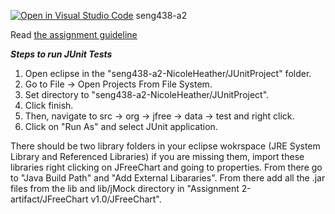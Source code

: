[![Open in Visual Studio Code](https://classroom.github.com/assets/open-in-vscode-718a45dd9cf7e7f842a935f5ebbe5719a5e09af4491e668f4dbf3b35d5cca122.svg)](https://classroom.github.com/online_ide?assignment_repo_id=13760340&assignment_repo_type=AssignmentRepo)
seng438-a2

Read [the assignment guideline](seng438-a2.md) 

***Steps to run JUnit Tests***
1. Open eclipse in the "seng438-a2-NicoleHeather/JUnitProject" folder.
2. Go to File -> Open Projects From File System.
3. Set directory to "seng438-a2-NicoleHeather/JUnitProject".
4. Click finish.
5. Then, navigate to src -> org -> jfree -> data -> test and right click.
6. Click on "Run As" and select JUnit application.

There should be two library folders in your eclipse wokrspace (JRE System Library and Referenced Libraries) if you are missing them, import these libraries right clicking on JFreeChart and going to properties.
From there go to "Java Build Path" and "Add External Libararies". From there add all the .jar files from the lib and lib/jMock directory in "Assignment 2-artifact/JFreeChart v1.0/JFreeChart".
